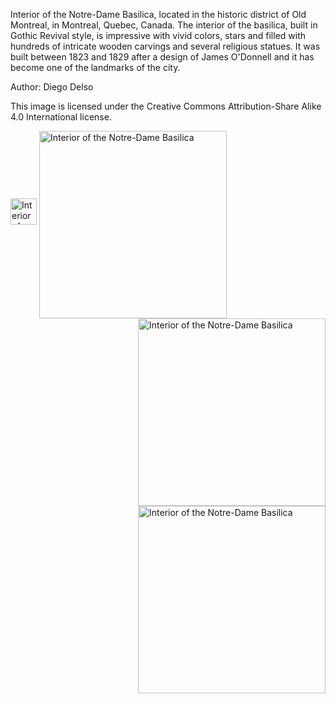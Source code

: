
Interior of the Notre-Dame Basilica, located in the historic district of Old Montreal, in Montreal, Quebec, Canada. 
The interior of the basilica, built in Gothic Revival style, is impressive with vivid colors, stars and filled with 
hundreds of intricate wooden carvings and several religious statues. It was built between 1823 and 1829 after a design 
of James O'Donnell and it has become one of the landmarks of the city.

Author: Diego Delso

This image is licensed under the Creative Commons Attribution-Share Alike 4.0 International license. 



<img src="basilica.jpg"        alt="Interior of the Notre-Dame Basilica" width="42"> 
       
       
<img src="basilica.jpg"        alt="Interior of the Notre-Dame Basilica" width="300"  align="middle"> 
       
       
<img src="basilica.jpg"        alt="Interior of the Notre-Dame Basilica" height="300"  align="right"> 
       
       
<img src="basilica.jpg"        alt="Interior of the Notre-Dame Basilica" height="300"  align="right"> 
       
